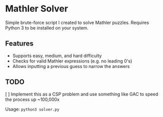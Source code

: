 # Mathler Solver

Simple brute-force script I created to solve Mathler puzzles.
Requires Python 3 to be installed on your system.

## Features
- Supports easy, medium, and hard difficulty
- Checks for valid Mathler expressions (e.g. no leading 0's)
- Allows inputting a previous guess to narrow the answers

## TODO
[ ] Implement this as a CSP problem and use something like GAC to speed the process up ~100,000x

Usage: `python3 solver.py`

